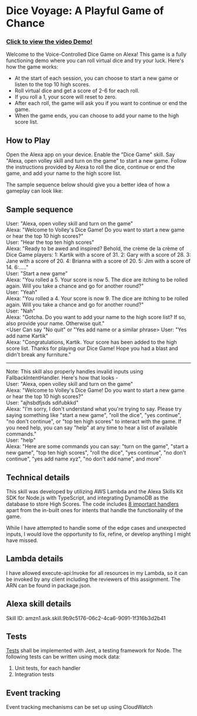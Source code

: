 # Dice Voyage: A Playful Game of Chance

### [Click to view the video Demo!](https://youtu.be/Dvtr54TPEJ8)

Welcome to the Voice-Controlled Dice Game on Alexa! This game is a fully functioning demo where you can roll virtual dice and try your luck. Here's how the game works:

- At the start of each session, you can choose to start a new game or listen to the top 10 high scores.
- Roll virtual dice and get a score of 2-6 for each roll.
- If you roll a 1, your score will reset to zero.
- After each roll, the game will ask you if you want to continue or end the game.
- When the game ends, you can choose to add your name to the high score list.

## How to Play

Open the Alexa app on your device.
Enable the "Dice Game" skill.
Say "Alexa, open volley skill and turn on the game" to start a new game.
Follow the instructions provided by Alexa to roll the dice, continue or end the game, and add your name to the high score list.

The sample sequence below should give you a better idea of how a gameplay can look like:

## Sample sequence

User: "Alexa, open volley skill and turn on the game"
<br/>
Alexa: "Welcome to Volley's Dice Game! Do you want to start a new game or hear the top 10 high scores?"
<br/>
User: "Hear the top ten high scores"
<br/>
Alexa: "Ready to be awed and inspired? Behold, the crème de la crème of Dice Game players: 1: Kartik with a score of 31. 2: Gary with a score of 28. 3: Jane with a score of 20. 4: Brianna with a score of 20. 5: Jim with a score of 14. 6:....."
<br/>
User: "Start a new game"
<br/>
Alexa: "You rolled a 5. Your score is now 5. The dice are itching to be rolled again. Will you take a chance and go for another round?"
<br/>
User: "Yeah"
<br/>
Alexa: "You rolled a 4. Your score is now 9. The dice are itching to be rolled again. Will you take a chance and go for another round?"
<br/>
User: "Nah"
<br/>
Alexa: "Gotcha. Do you want to add your name to the high score list? If so, also provide your name. Otherwise quit."
<br/>
<User Can say "No quit" or "Yes add name <name> or a similar phrase>
User: "Yes add name Kartik"
<br/>
Alexa: "Congratulations, Kartik. Your score has been added to the high score list. Thanks for playing our Dice Game! Hope you had a blast and didn't break any furniture."

<hr>

Note: This skill also properly handles invalid inputs using FallbackIntentHandler. Here's how that looks -
<br />
User: "Alexa, open volley skill and turn on the game"
<br/>
Alexa: "Welcome to Volley's Dice Game! Do you want to start a new game or hear the top 10 high scores?"
<br/>
User: "ajhsbdfjsds sdifubkkd"
<br />
Alexa: "I'm sorry, I don't understand what you're trying to say. Please try saying something like "start a new game", "roll the dice", "yes continue", "no don't continue", or "top ten high scores" to interact with the game. If you need help, you can say "help" at any time to hear a list of available commands."
<br />
User: "help"
<br />
Alexa: "Here are some commands you can say: "turn on the game", "start a new game", "top ten high scores", "roll the dice", "yes continue", "no don't continue", "yes add name xyz", "no don't add name", and more"

## Technical details

This skill was developed by utilizing AWS Lambda and the Alexa Skills Kit SDK for Node.js with TypeScript, and integrating DynamoDB as the database to store High Scores. The code includes [8 important handlers](https://github.com/kartikson1/alexa-dice-roll-game/tree/main/src/handlers) apart from the in-built ones for intents that handle the functionality of the game.

While I have attempted to handle some of the edge cases and unexpected inputs, I would love the opportunity to fix, refine, or develop anything I might have missed.

## Lambda details

I have allowed execute-api:Invoke for all resources in my Lambda, so it can be invoked by any client including the reviewers of this assignment. The ARN can be found in package.json.

## Alexa skill details

Skill ID: amzn1.ask.skill.9b9c5176-06c2-4ca6-9091-1f316b3d2b41

## Tests

[Tests](https://github.com/kartikson1/alexa-dice-roll-game/tree/main/src/tests) shall be implemented with Jest, a testing framework for Node. The following tests can be written using mock data:

1. Unit tests, for each handler
2. Integration tests

## Event tracking

Event tracking mechanisms can be set up using CloudWatch
